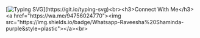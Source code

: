 [![Typing SVG](https://readme-typing-svg.herokuapp.com?font=Rockstar-ExtraBold&color=00F500&lines=Hi!!+I+am+Raveesha+Shaminda.;I'm+currently+learning+JAVASCRIPT.)](https://git.io/typing-svg)<br><h3>Connect With Me</h3><a href="https://wa.me/94756024770"><img src="https://img.shields.io/badge/Whatsapp-Raveesha%20Shaminda-purple&style=plastic"></a><br>
